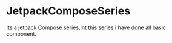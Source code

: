 # JetpackComposeSeries


Its a jetpack Compose series,Int this series i have done all basic component.
